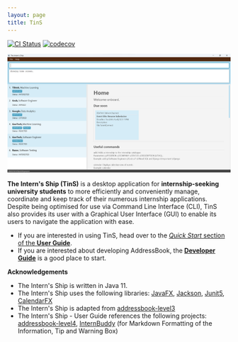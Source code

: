 ```yaml
---
layout: page
title: TinS
---
```


[![CI Status](https://github.com/AY2223S2-CS2103T-W11-2/tp/workflows/Java%20CI/badge.svg)](https://github.com/AY2223S2-CS2103T-W11-2/tp/actions) [![codecov](https://codecov.io/gh/AY2223S2-CS2103T-W11-2/tp/branch/master/graph/badge.svg?token=WF8JHZGGK4)](https://codecov.io/gh/AY2223S2-CS2103T-W11-2/tp)

![Ui](images/ug/home_page.png)

**The Intern's Ship (TinS)** is a desktop application for **internship-seeking university students** to more efficiently
and conveniently manage, coordinate and keep track of their numerous internship applications. Despite being optimised
for use via Command Line Interface (CLI), TinS also provides its user with a Graphical User Interface (GUI) to enable
its users to navigate the application with ease.

* If you are interested in using TinS, head over to the [_Quick Start_ section of the **User Guide**](UserGuide.html#quick-start).
* If you are interested about developing AddressBook, the [**Developer Guide**](DeveloperGuide.html) is a good place to start.


**Acknowledgements**
* The Intern's Ship is written in Java 11.
* The Intern's Ship uses the following libraries: [JavaFX](https://openjfx.io/),
  [Jackson](https://github.com/FasterXML/jackson), [Junit5](https://github.com/junit-team/junit5),
  [CalendarFX](https://github.com/dlsc-software-consulting-gmbh/CalendarFX)
* The Intern's Ship is adapted from [addressbook-level3](https://github.com/se-edu/addressbook-level3)
* The Intern's Ship - User Guide references the following projects:
  [addressbook-level4](https://github.com/se-edu/addressbook-level4),
  [InternBuddy](https://github.com/AY2223S2-CS2103T-T14-3/tp/blob/master/docs/UserGuide.md) (for Markdown Formatting of
  the Information, Tip and Warning Box)
